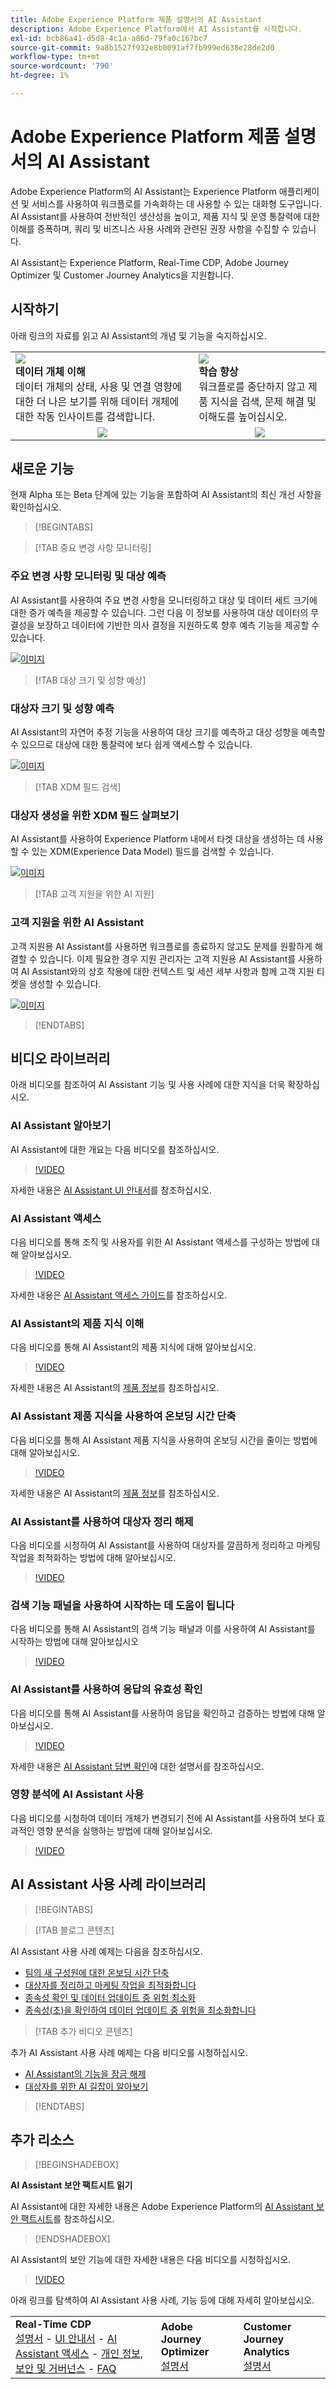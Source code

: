 ```yaml
---
title: Adobe Experience Platform 제품 설명서의 AI Assistant
description: Adobe Experience Platform에서 AI Assistant를 시작합니다.
exl-id: bcb86a41-d5d8-4c1a-a86d-79fa0c167bc7
source-git-commit: 9a8b1527f932e8b0091af7fb999ed638e28de2d0
workflow-type: tm+mt
source-wordcount: '790'
ht-degree: 1%

---
```


# Adobe Experience Platform 제품 설명서의 AI Assistant

Adobe Experience Platform의 AI Assistant는 Experience Platform 애플리케이션 및 서비스를 사용하여 워크플로를 가속화하는 데 사용할 수 있는 대화형 도구입니다. AI Assistant를 사용하여 전반적인 생산성을 높이고, 제품 지식 및 운영 통찰력에 대한 이해를 증폭하며, 쿼리 및 비즈니스 사용 사례와 관련된 권장 사항을 수집할 수 있습니다.

AI Assistant는 Experience Platform, Real-Time CDP, Adobe Journey Optimizer 및 Customer Journey Analytics을 지원합니다.

## 시작하기

아래 링크의 자료를 읽고 AI Assistant의 개념 및 기능을 숙지하십시오.

<table style="table-layout:fixed">
  <tr style="border: 0;">
    <td>
    <a href="./home.md#operational-insights"><img src="./assets/landing/ai-get-started.png" style="width:" 100%;max-height: 100%"></a>
    <div><strong>데이터 개체 이해</strong><br/>데이터 개체의 상태, 사용 및 연결 영향에 대한 더 나은 보기를 위해 데이터 개체에 대한 작동 인사이트를 검색합니다.</div>
    </td>
    <td>
    <a href="./home.md#product-knowledge"><img src="./assets/landing/ai-audience.png" style="width:" 100%;max-height: 100%"></a>
    <div><strong>학습 향상</strong><br/>워크플로를 중단하지 않고 제품 지식을 검색, 문제 해결 및 이해도를 높이십시오.</div>
    </td>
  </tr>
  <tr style="border: 0;">
    <td align="center"><a href="./home.md"><img src="../rtcdp/assets/do-not-localize/learn-more-button.svg"></a></td>
    <td align="center"><a href="./home.md#product-knowledge"><img src="../rtcdp/assets/do-not-localize/learn-more-button.svg"></a></td>
    </tr>
</table>


## 새로운 기능

현재 Alpha 또는 Beta 단계에 있는 기능을 포함하여 AI Assistant의 최신 개선 사항을 확인하십시오.

>[!BEGINTABS]

>[!TAB 중요 변경 사항 모니터링]

### 주요 변경 사항 모니터링 및 대상 예측

AI Assistant를 사용하여 주요 변경 사항을 모니터링하고 대상 및 데이터 세트 크기에 대한 증가 예측을 제공할 수 있습니다. 그런 다음 이 정보를 사용하여 대상 데이터의 무결성을 보장하고 데이터에 기반한 의사 결정을 지원하도록 향후 예측 기능을 제공할 수 있습니다.

[![이미지](../rtcdp/assets/do-not-localize/learn-more-button.svg)](./new-features/audience-forecasting.md)

>[!TAB 대상 크기 및 성향 예상]

### 대상자 크기 및 성향 예측

AI Assistant의 자연어 추정 기능을 사용하여 대상 크기를 예측하고 대상 성향을 예측할 수 있으므로 대상에 대한 통찰력에 보다 쉽게 액세스할 수 있습니다.

[![이미지](../rtcdp/assets/do-not-localize/learn-more-button.svg)](./new-features/natural-language.md)

>[!TAB XDM 필드 검색]

### 대상자 생성을 위한 XDM 필드 살펴보기

AI Assistant를 사용하여 Experience Platform 내에서 타겟 대상을 생성하는 데 사용할 수 있는 XDM(Experience Data Model) 필드를 검색할 수 있습니다.

[![이미지](../rtcdp/assets/do-not-localize/learn-more-button.svg)](./new-features/xdm-field-discovery.md)

>[!TAB 고객 지원을 위한 AI 지원]

### 고객 지원을 위한 AI Assistant

고객 지원용 AI Assistant를 사용하면 워크플로를 종료하지 않고도 문제를 원활하게 해결할 수 있습니다. 이제 필요한 경우 지원 관리자는 고객 지원용 AI Assistant를 사용하여 AI Assistant와의 상호 작용에 대한 컨텍스트 및 세션 세부 사항과 함께 고객 지원 티켓을 생성할 수 있습니다.

[![이미지](../rtcdp/assets/do-not-localize/learn-more-button.svg)](./new-features/customer-support.md)

>[!ENDTABS]

## 비디오 라이브러리

아래 비디오를 참조하여 AI Assistant 기능 및 사용 사례에 대한 지식을 더욱 확장하십시오.

### AI Assistant 알아보기

AI Assistant에 대한 개요는 다음 비디오를 참조하십시오.

>[!VIDEO](https://video.tv.adobe.com/v/3429845?learn=on)

자세한 내용은 [AI Assistant UI 안내서](ui-guide.md)를 참조하십시오.

### AI Assistant 액세스

다음 비디오를 통해 조직 및 사용자를 위한 AI Assistant 액세스를 구성하는 방법에 대해 알아보십시오.

>[!VIDEO](https://video.tv.adobe.com/v/3436470/?learn=on)

자세한 내용은 [AI Assistant 액세스 가이드](access.md)를 참조하십시오.

### AI Assistant의 제품 지식 이해

다음 비디오를 통해 AI Assistant의 제품 지식에 대해 알아보십시오.

>[!VIDEO](https://video.tv.adobe.com/v/3441024?learn=on)

자세한 내용은 AI Assistant의 [제품 정보](home.md#product-knowledge)를 참조하십시오.

### AI Assistant 제품 지식을 사용하여 온보딩 시간 단축

다음 비디오를 통해 AI Assistant 제품 지식을 사용하여 온보딩 시간을 줄이는 방법에 대해 알아보십시오.

>[!VIDEO](https://video.tv.adobe.com/v/3438032/?learn=on)

자세한 내용은 AI Assistant의 [제품 정보](home.md#product-knowledge)를 참조하십시오.

### AI Assistant를 사용하여 대상자 정리 해제

다음 비디오를 시청하여 AI Assistant를 사용하여 대상자를 깔끔하게 정리하고 마케팅 작업을 최적화하는 방법에 대해 알아보십시오.

>[!VIDEO](https://video.tv.adobe.com/v/3435532?learn=on)

### 검색 기능 패널을 사용하여 시작하는 데 도움이 됩니다

다음 비디오를 통해 AI Assistant의 검색 기능 패널과 이를 사용하여 AI Assistant를 시작하는 방법에 대해 알아보십시오

>[!VIDEO](https://video.tv.adobe.com/v/3440962/?learn=on)

### AI Assistant를 사용하여 응답의 유효성 확인

다음 비디오를 통해 AI Assistant를 사용하여 응답을 확인하고 검증하는 방법에 대해 알아보십시오.

>[!VIDEO](https://video.tv.adobe.com/v/3441738/?learn=on)

자세한 내용은 [AI Assistant 답변 확인](ui-guide.md#verify-operational-insights-responses)에 대한 설명서를 참조하십시오.

### 영향 분석에 AI Assistant 사용

다음 비디오를 시청하여 데이터 개체가 변경되기 전에 AI Assistant를 사용하여 보다 효과적인 영향 분석을 실행하는 방법에 대해 알아보십시오.

>[!VIDEO](https://video.tv.adobe.com/v/3441680/?learn=on)

## AI Assistant 사용 사례 라이브러리

>[!BEGINTABS]

>[!TAB 블로그 콘텐츠]

AI Assistant 사용 사례 예제는 다음을 참조하십시오.

* [팀의 새 구성원에 대한 온보딩 시간 단축](https://experienceleaguecommunities.adobe.com/t5/adobe-experience-platform-blogs/onboard-new-team-members-in-less-than-half-the-time-with-ai/ba-p/706153)
* [대상자를 정리하고 마케팅 작업을 최적화합니다](https://experienceleaguecommunities.adobe.com/t5/adobe-experience-platform-blogs/ai-assistant-helps-optimize-marketing-operations-by-de/ba-p/696002)
* [종속성 확인 및 데이터 업데이트 중 위험 최소화](https://experienceleaguecommunities.adobe.com/t5/adobe-experience-platform-blogs/ai-assistant-minimizes-risk-during-data-updates-by-checking/ba-p/713364)
* [종속성(초)을 확인하여 데이터 업데이트 중 위험을 최소화합니다](https://experienceleaguecommunities.adobe.com/t5/adobe-experience-platform-blogs/ai-assistant-minimizes-risk-during-data-updates-by-checking/ba-p/713364)

>[!TAB 추가 비디오 콘텐츠]

추가 AI Assistant 사용 사례 예제는 다음 비디오를 시청하십시오.

* [AI Assistant의 기능을 잠금 해제](https://www.youtube.com/watch?v=J48CNmcV7wc)
* [대상자를 위한 AI 길잡이 알아보기](https://www.youtube.com/live/DYsyii7ldck)

>[!ENDTABS]

## 추가 리소스

>[!BEGINSHADEBOX]

**AI Assistant 보안 팩트시트 읽기**

AI Assistant에 대한 자세한 내용은 Adobe Experience Platform의 [AI Assistant 보안 팩트시트](https://www.adobe.com/content/dam/cc/en/trust-center/ungated/whitepapers/experience-cloud/adobe-ai-assistant-in-aep-security-fact-sheet.pdf)를 참조하십시오.

>[!ENDSHADEBOX]

AI Assistant의 보안 기능에 대한 자세한 내용은 다음 비디오를 시청하십시오.

>[!VIDEO](https://video.tv.adobe.com/v/3441066/?learn=on)

아래 링크를 탐색하여 AI Assistant 사용 사례, 기능 등에 대해 자세히 알아보십시오.

<table style="table-layout:fixed"><tr style="border: 0;">
<td><strong>Real-Time CDP</strong><br/>
<a href="./home.md" target="_blank">설명서</a> - <a href="./ui-guide.md" target="_blank">UI 안내서</a> - <a href="./access.md" target="_blank">AI Assistant 액세스</a> - <a href="./privacy.md" target="_blank">개인 정보, 보안 및 거버넌스</a> - <a href="./faq.md" target="_blank">FAQ</a>
</td>
<td><strong>Adobe Journey Optimizer</strong><br/>
<a href="https://experienceleague.adobe.com/en/docs/journey-optimizer/using/get-started/ai-assistant" target="_blank">설명서</a>
</td>
<td><strong>Customer Journey Analytics</strong><br/>
<a href="https://experienceleague.adobe.com/en/docs/analytics-platform/using/ai-assistant" target="_blank">설명서</a>
</td>
</tr></table>
